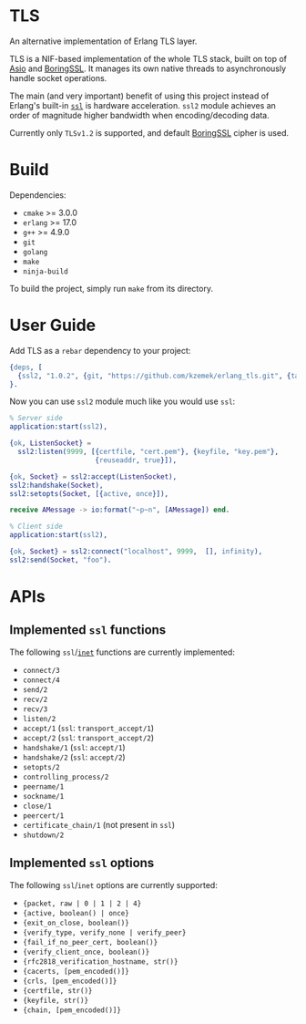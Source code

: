 # TLS

An alternative implementation of Erlang TLS layer.

TLS is a NIF-based implementation of the whole TLS stack, built on top of [Asio]
and [BoringSSL]. It manages its own native threads to asynchronously handle
socket operations.

The main (and very important) benefit of using this project instead of Erlang's
built-in [`ssl`] is hardware acceleration. `ssl2` module achieves an order of
magnitude higher bandwidth when encoding/decoding data.

Currently only `TLSv1.2` is supported, and default [BoringSSL] cipher is used.

# Build

Dependencies:

* `cmake` >= 3.0.0
* `erlang` >= 17.0
* `g++` >= 4.9.0
* `git`
* `golang`
* `make`
* `ninja-build`

To build the project, simply run `make` from its directory.

# User Guide

Add TLS as a `rebar` dependency to your project:

```erlang
{deps, [
  {ssl2, "1.0.2", {git, "https://github.com/kzemek/erlang_tls.git", {tag, "1.0.2"}}}
}.
```

Now you can use `ssl2` module much like you would use `ssl`:

```erlang
% Server side
application:start(ssl2),

{ok, ListenSocket} =
  ssl2:listen(9999, [{certfile, "cert.pem"}, {keyfile, "key.pem"},
                     {reuseaddr, true}]),

{ok, Socket} = ssl2:accept(ListenSocket),
ssl2:handshake(Socket),
ssl2:setopts(Socket, [{active, once}]),

receive AMessage -> io:format("~p~n", [AMessage]) end.
```


```erlang
% Client side
application:start(ssl2),

{ok, Socket} = ssl2:connect("localhost", 9999,  [], infinity),
ssl2:send(Socket, "foo").
```

# APIs

## Implemented `ssl` functions

The following `ssl`/[`inet`] functions are currently implemented:

* `connect/3`
* `connect/4`
* `send/2`
* `recv/2`
* `recv/3`
* `listen/2`
* `accept/1` (`ssl`: `transport_accept/1`)
* `accept/2` (`ssl`: `transport_accept/2`)
* `handshake/1` (`ssl`: `accept/1`)
* `handshake/2` (`ssl`: `accept/2`)
* `setopts/2`
* `controlling_process/2`
* `peername/1`
* `sockname/1`
* `close/1`
* `peercert/1`
* `certificate_chain/1` (not present in `ssl`)
* `shutdown/2`

## Implemented `ssl` options

The following `ssl`/`inet` options are currently supported:

* `{packet, raw | 0 | 1 | 2 | 4}`
* `{active, boolean() | once}`
* `{exit_on_close, boolean()}`
* `{verify_type, verify_none | verify_peer}`
* `{fail_if_no_peer_cert, boolean()}`
* `{verify_client_once, boolean()}`
* `{rfc2818_verification_hostname, str()}`
* `{cacerts, [pem_encoded()]}`
* `{crls, [pem_encoded()]}`
* `{certfile, str()}`
* `{keyfile, str()}`
* `{chain, [pem_encoded()]}`

[Asio]: http://think-async.com/
[BoringSSL]: https://boringssl.googlesource.com/boringssl/
[`ssl`]: http://erlang.org/doc/man/ssl.html
[`inet`]: http://erlang.org/doc/man/inet.html
